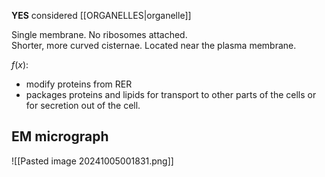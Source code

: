**YES** considered [[ORGANELLES|organelle]]  

Single membrane. No ribosomes attached.  
Shorter, more curved cisternae. Located near the plasma membrane.  

$f(x)$:
- modify proteins from RER
- packages proteins and lipids for transport to other parts of the cells or for secretion out of the cell.
## EM micrograph
![[Pasted image 20241005001831.png]]